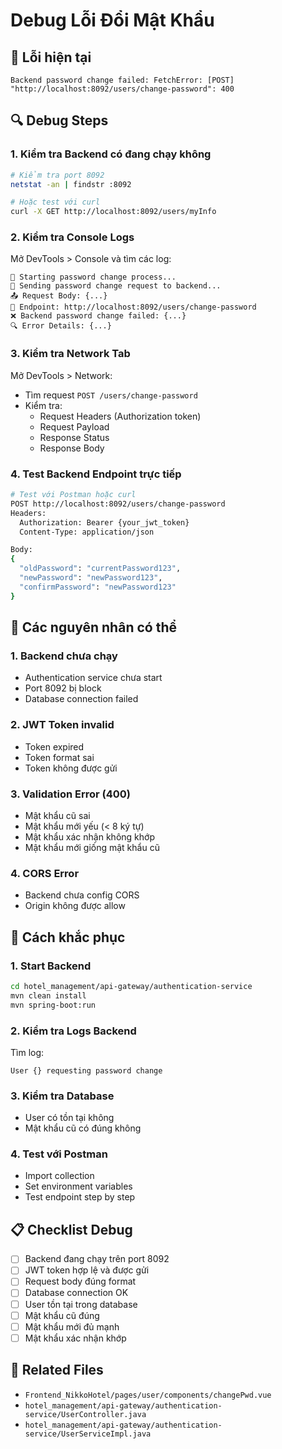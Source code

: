 # Debug Lỗi Đổi Mật Khẩu

## 🚨 Lỗi hiện tại
```
Backend password change failed: FetchError: [POST] "http://localhost:8092/users/change-password": 400
```

## 🔍 Debug Steps

### 1. Kiểm tra Backend có đang chạy không
```bash
# Kiểm tra port 8092
netstat -an | findstr :8092

# Hoặc test với curl
curl -X GET http://localhost:8092/users/myInfo
```

### 2. Kiểm tra Console Logs
Mở DevTools > Console và tìm các log:
```
🔐 Starting password change process...
🔐 Sending password change request to backend...
📤 Request Body: {...}
🔗 Endpoint: http://localhost:8092/users/change-password
❌ Backend password change failed: {...}
🔍 Error Details: {...}
```

### 3. Kiểm tra Network Tab
Mở DevTools > Network:
- Tìm request `POST /users/change-password`
- Kiểm tra:
  - Request Headers (Authorization token)
  - Request Payload
  - Response Status
  - Response Body

### 4. Test Backend Endpoint trực tiếp
```bash
# Test với Postman hoặc curl
POST http://localhost:8092/users/change-password
Headers:
  Authorization: Bearer {your_jwt_token}
  Content-Type: application/json

Body:
{
  "oldPassword": "currentPassword123",
  "newPassword": "newPassword123",
  "confirmPassword": "newPassword123"
}
```

## 🚨 Các nguyên nhân có thể

### 1. Backend chưa chạy
- Authentication service chưa start
- Port 8092 bị block
- Database connection failed

### 2. JWT Token invalid
- Token expired
- Token format sai
- Token không được gửi

### 3. Validation Error (400)
- Mật khẩu cũ sai
- Mật khẩu mới yếu (< 8 ký tự)
- Mật khẩu xác nhận không khớp
- Mật khẩu mới giống mật khẩu cũ

### 4. CORS Error
- Backend chưa config CORS
- Origin không được allow

## 🔧 Cách khắc phục

### 1. Start Backend
```bash
cd hotel_management/api-gateway/authentication-service
mvn clean install
mvn spring-boot:run
```

### 2. Kiểm tra Logs Backend
Tìm log:
```
User {} requesting password change
```

### 3. Kiểm tra Database
- User có tồn tại không
- Mật khẩu cũ có đúng không

### 4. Test với Postman
- Import collection
- Set environment variables
- Test endpoint step by step

## 📋 Checklist Debug

- [ ] Backend đang chạy trên port 8092
- [ ] JWT token hợp lệ và được gửi
- [ ] Request body đúng format
- [ ] Database connection OK
- [ ] User tồn tại trong database
- [ ] Mật khẩu cũ đúng
- [ ] Mật khẩu mới đủ mạnh
- [ ] Mật khẩu xác nhận khớp

## 🔗 Related Files

- `Frontend_NikkoHotel/pages/user/components/changePwd.vue`
- `hotel_management/api-gateway/authentication-service/UserController.java`
- `hotel_management/api-gateway/authentication-service/UserServiceImpl.java`
